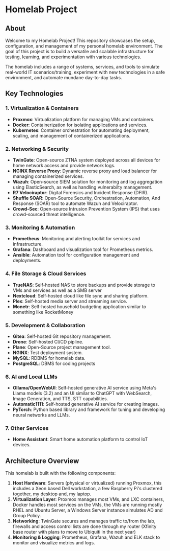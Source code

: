 # Homelab Project

## About
Welcome to my Homelab Project! This repository showcases the setup, configuration, and management of my personal homelab environment. The goal of this project is to build a versatile and scalable infrastructure for testing, learning, and experimentation with various technologies. 

The homelab includes a range of systems, services, and tools to simulate real-world IT scenarios/training, experiment with new technologies in a safe environment, and automate mundane day-to-day tasks.

## Key Technologies

### 1. Virtualization & Containers
- **Proxmox**: Virtualization platform for managing VMs and containers.
- **Docker**: Containerization for isolating applications and services.
- **Kubernetes**: Container orchestration for automating deployment, scaling, and management of containerized applications.

### 2. Networking & Security
- **TwinGate**: Open-source ZTNA system deployed across all devices for home network access and provide network logs.
- **NGINX Reverse Proxy**: Dynamic reverse proxy and load balancer for managing containerized services.
- **Wazuh**: Open-source SIEM solution for monitoring and log aggregation using ElasticSearch, as well as handling vulnerabilty management.
- **R7 Velociraptor**: Digital Forensics and Incident Response (DFIR).
- **Shuffle SOAR**: Open-Source Security, Orchestration, Automation, And Response (SOAR) tool to automate Wazuh and Velociraptor.
- **Crowd-Sec**: Open-source Intrusion Prevention System (IPS) that uses crowd-sourced threat intelligence.

### 3. Monitoring & Automation
- **Prometheus**: Monitoring and alerting toolkit for services and infrastructure.
- **Grafana**: Dashboard and visualization tool for Prometheus metrics.
- **Ansible**: Automation tool for configuration management and deployments.

### 4. File Storage & Cloud Services
- **TrueNAS**: Self-hosted NAS to store backups and provide storage to VMs and services as well as a SMB server
- **Nextcloud**: Self-hosted cloud like file sync and sharing platform.
- **Plex**: Self-hosted media server and streaming service.
- **Monetr**: Self-hosted household budgeting application similar to something like RocketMoney

### 5. Development & Collaboration
- **Gitea**: Self-hosted Git repository management.
- **Drone**: Self-hosted CI/CD pipline.
- **Plane**: Open-Source project management tool.
- **NGINX**: Test deployment system.
- **MySQL**: RDBMS for homelab data.
- **PostgreSQL**: DBMS for coding projects

### 6. AI and Local LLMs
- **Ollama/OpenWebUI**: Self-hosted generative AI service using Meta's Llama models (3.2) and an UI similar to ChatGPT with WebSearch, Image Generation, and TTS, STT capabilities.
- **Automatic1111**: Self-hosted generative AI service for creating images.
- **PyTorch**: Python based library and framework for tuning and developing neural networks and LLMs.

### 7. Other Services
- **Home Assistant**: Smart home automation platform to control IoT devices.

## Architecture Overview
This homelab is built with the following components:
1. **Host Hardware**: Servers (physical or virtualized) running Proxmox, this includes a Xeon based Dell workstation, a few Raspberry Pi's clustered together, my desktop and, my laptop.
2. **Virtualization Layer**: Proxmox manages most VMs, and LXC containers, Docker handles most services on the VMs, the VMs are running mostly RHEL and Ubuntu Server, a Windows Server instance simulates AD and Group Policy.
4. **Networking**: TwinGate secures and manages traffic to/from the lab, firewalls and access control lists are done through my router (Xfinity base router with plans to move to Ubiquiti in the next year)
5. **Monitoring & Logging**: Prometheus, Grafana, Wazuh and ELK stack to monitor and visualize metrics and logs.
